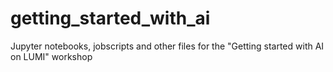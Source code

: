 # getting_started_with_ai
Jupyter notebooks, jobscripts and other files for the "Getting started with AI on LUMI" workshop
